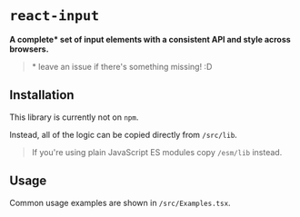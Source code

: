 # `react-input`

**A complete\* set of input elements with a consistent API and style across browsers.**

> \* leave an issue if there's something missing! :D

## Installation

This library is currently not on `npm`.

Instead, all of the logic can be copied directly from `/src/lib`.

> If you're using plain JavaScript ES modules
> copy `/esm/lib` instead.

## Usage

Common usage examples are shown in `/src/Examples.tsx`.
